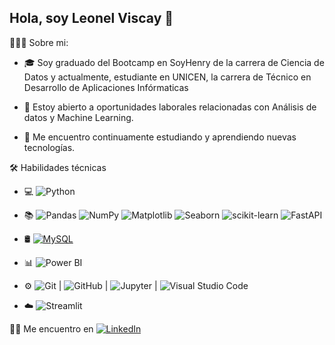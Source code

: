 ## Hola, soy Leonel Viscay 👋


👨🏻‍💻  Sobre mi:
  * 🎓   Soy graduado del Bootcamp en SoyHenry de la carrera de Ciencia de Datos y actualmente, estudiante en UNICEN, la carrera de Técnico en Desarrollo de Aplicaciones Infórmaticas

  * 💼   Estoy abierto a oportunidades laborales relacionadas con Análisis de datos y Machine Learning.

  * 🌱   Me encuentro continuamente estudiando y aprendiendo nuevas tecnologías.


🛠  Habilidades técnicas
  * 💻   ![Python](https://img.shields.io/static/v1?style=for-the-badge&message=Python&color=3776AB&logo=python&logoColor=ffffff&label=) 
  
  * 📚   ![Pandas](https://img.shields.io/static/v1?style=for-the-badge&message=Pandas&color=150458&logo=pandas&logoColor=ffffff&label=)  ![NumPy](https://img.shields.io/static/v1?style=for-the-badge&message=NumPy&color=013243&logo=python&logoColor=ffffff&label=)  ![Matplotlib](https://img.shields.io/static/v1?style=for-the-badge&message=Matplotlib&color=FF5722&logo=python&logoColor=ffffff&label=)  ![Seaborn](https://img.shields.io/static/v1?style=for-the-badge&message=Seaborn&color=388E3C&logo=python&logoColor=ffffff&label=)  ![scikit-learn](https://img.shields.io/static/v1?style=for-the-badge&message=scikit-learn&color=F7931E&logo=scikit-learn&logoColor=FFFFFF&label=)  ![FastAPI](https://img.shields.io/static/v1?style=for-the-badge&message=FastAPI&color=009688&logo=FastAPI&logoColor=FFFFFF&label=) 
  
  * 🛢   [![MySQL](https://img.shields.io/badge/-MySQL-orange?style=flat-square&logo=mysql&logoColor=white)](https://www.mysql.com/) 
    
  * 📊   ![Power BI](https://img.shields.io/static/v1?style=for-the-badge&message=Power+BI&color=ffeb3b&logo=PowerBI&logoColor=ffffff&label=) 
    
  * ⚙️   ![Git](https://img.shields.io/static/v1?style=for-the-badge&message=Git&color=F05032&logo=git&logoColor=ffffff&label=) | ![GitHub](https://img.shields.io/static/v1?style=for-the-badge&message=GitHub&color=181717&logo=github&logoColor=ffffff&label=) | ![Jupyter](https://img.shields.io/static/v1?style=for-the-badge&message=Jupyter&color=F37626&logo=jupyter&logoColor=ffffff&label=) | ![Visual Studio Code](https://img.shields.io/static/v1?style=for-the-badge&message=Visual+Studio+Code&color=007ACC&logo=visual-studio-code&logoColor=ffffff&label=)

    
  * ☁️  ![Streamlit](https://img.shields.io/static/v1?style=for-the-badge&message=Streamlit&color=FF4B3E&logo=streamlit&logoColor=ffffff&label=)

🤝🏻  Me encuentro en [![LinkedIn](https://img.shields.io/badge/-LinkedIn-blue?style=flat-square&logo=linkedin&logoColor=white&link=https://www.linkedin.com/in/leonel-viscay/)](https://www.linkedin.com/in/leonel-viscay)

